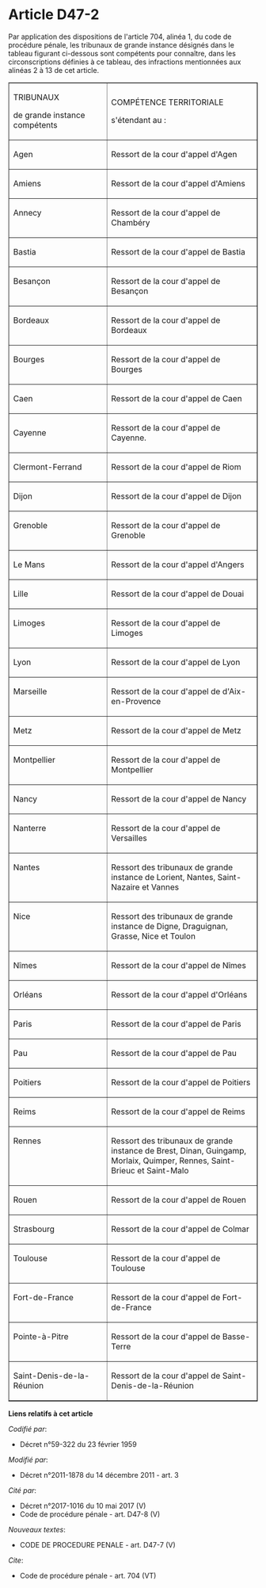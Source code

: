 # Article D47-2

Par application des dispositions de l'article 704, alinéa 1, du code de procédure pénale, les tribunaux de grande instance
désignés dans le tableau figurant ci-dessous sont compétents pour connaître, dans les circonscriptions définies à ce tableau,
des infractions mentionnées aux alinéas 2 à 13 de cet article. 

<table align="center" border="1" width="605" cellspacing="0" cellpadding="0">
  <tbody>
    <tr>
      <td width="227">

TRIBUNAUX 

de grande instance compétents 

</td>
      <td width="378">

COMPÉTENCE TERRITORIALE 

s'étendant au : 

</td>
    </tr>
    <tr>
      <td valign="top" width="227">

Agen 

</td>
      <td valign="top" width="378">

Ressort de la cour d'appel d'Agen 

</td>
    </tr>
    <tr>
      <td width="227" valign="top">

Amiens 

</td>
      <td width="378" valign="top">

Ressort de la cour d'appel d'Amiens 

</td>
    </tr>
    <tr>
      <td width="227" valign="top">

Annecy 

</td>
      <td width="378" valign="top">

Ressort de la cour d'appel de Chambéry 

</td>
    </tr>
    <tr>
      <td valign="top" width="227">

Bastia 

</td>
      <td width="378" valign="top">

Ressort de la cour d'appel de Bastia 

</td>
    </tr>
    <tr>
      <td width="227" valign="top">

Besançon 

</td>
      <td valign="top" width="378">

Ressort de la cour d'appel de Besançon 

</td>
    </tr>
    <tr>
      <td width="227" valign="top">

Bordeaux 

</td>
      <td valign="top" width="378">

Ressort de la cour d'appel de Bordeaux 

</td>
    </tr>
    <tr>
      <td valign="top" width="227">

Bourges 

</td>
      <td width="378" valign="top">

Ressort de la cour d'appel de Bourges 

</td>
    </tr>
    <tr>
      <td width="227" valign="top">

Caen 

</td>
      <td width="378" valign="top">

Ressort de la cour d'appel de Caen 

</td>
    </tr>
    <tr>
      <td>

Cayenne 

</td>
      <td>

Ressort de la cour d'appel de Cayenne. 

</td>
    </tr>
    <tr>
      <td width="227" valign="top">

Clermont-Ferrand 

</td>
      <td width="378" valign="top">

Ressort de la cour d'appel de Riom 

</td>
    </tr>
    <tr>
      <td width="227" valign="top">

Dijon 

</td>
      <td width="378" valign="top">

Ressort de la cour d'appel de Dijon 

</td>
    </tr>
    <tr>
      <td valign="top" width="227">

Grenoble 

</td>
      <td valign="top" width="378">

Ressort de la cour d'appel de Grenoble 

</td>
    </tr>
    <tr>
      <td valign="top" width="227">

Le Mans 

</td>
      <td width="378" valign="top">

Ressort de la cour d'appel d'Angers 

</td>
    </tr>
    <tr>
      <td valign="top" width="227">

Lille 

</td>
      <td width="378" valign="top">

Ressort de la cour d'appel de Douai 

</td>
    </tr>
    <tr>
      <td valign="top" width="227">

Limoges 

</td>
      <td valign="top" width="378">

Ressort de la cour d'appel de Limoges 

</td>
    </tr>
    <tr>
      <td valign="top" width="227">

Lyon 

</td>
      <td valign="top" width="378">

Ressort de la cour d'appel de Lyon 

</td>
    </tr>
    <tr>
      <td valign="top" width="227">

Marseille 

</td>
      <td width="378" valign="top">

Ressort de la cour d'appel de d'Aix-en-Provence 

</td>
    </tr>
    <tr>
      <td valign="top" width="227">

Metz 

</td>
      <td valign="top" width="378">

Ressort de la cour d'appel de Metz 

</td>
    </tr>
    <tr>
      <td width="227" valign="top">

Montpellier 

</td>
      <td valign="top" width="378">

Ressort de la cour d'appel de Montpellier 

</td>
    </tr>
    <tr>
      <td width="227" valign="top">

Nancy 

</td>
      <td width="378" valign="top">

Ressort de la cour d'appel de Nancy 

</td>
    </tr>
    <tr>
      <td valign="top" width="227">

Nanterre 

</td>
      <td width="378" valign="top">

Ressort de la cour d'appel de Versailles 

</td>
    </tr>
    <tr>
      <td valign="top" width="227">

Nantes 

</td>
      <td valign="top" width="378">

Ressort des tribunaux de grande instance de Lorient, Nantes, Saint-Nazaire et Vannes 

</td>
    </tr>
    <tr>
      <td width="227" valign="top">

Nice 

</td>
      <td width="378" valign="top">

Ressort des tribunaux de grande instance de Digne, Draguignan, Grasse, Nice et Toulon 

</td>
    </tr>
    <tr>
      <td valign="top" width="227">

Nîmes 

</td>
      <td width="378" valign="top">

Ressort de la cour d'appel de Nîmes 

</td>
    </tr>
    <tr>
      <td width="227" valign="top">

Orléans 

</td>
      <td width="378" valign="top">

Ressort de la cour d'appel d'Orléans 

</td>
    </tr>
    <tr>
      <td valign="top" width="227">

Paris 

</td>
      <td width="378" valign="top">

Ressort de la cour d'appel de Paris 

</td>
    </tr>
    <tr>
      <td width="227" valign="top">

Pau 

</td>
      <td valign="top" width="378">

Ressort de la cour d'appel de Pau 

</td>
    </tr>
    <tr>
      <td valign="top" width="227">

Poitiers 

</td>
      <td valign="top" width="378">

Ressort de la cour d'appel de Poitiers 

</td>
    </tr>
    <tr>
      <td valign="top" width="227">

Reims 

</td>
      <td width="378" valign="top">

Ressort de la cour d'appel de Reims 

</td>
    </tr>
    <tr>
      <td width="227" valign="top">

Rennes 

</td>
      <td width="378" valign="top">

Ressort des tribunaux de grande instance de Brest, Dinan, Guingamp, Morlaix, Quimper, Rennes, Saint-Brieuc et Saint-Malo 

</td>
    </tr>
    <tr>
      <td valign="top" width="227">

Rouen 

</td>
      <td valign="top" width="378">

Ressort de la cour d'appel de Rouen 

</td>
    </tr>
    <tr>
      <td width="227" valign="top">

Strasbourg 

</td>
      <td width="378" valign="top">

Ressort de la cour d'appel de Colmar 

</td>
    </tr>
    <tr>
      <td width="227" valign="top">

Toulouse 

</td>
      <td valign="top" width="378">

Ressort de la cour d'appel de Toulouse 

</td>
    </tr>
    <tr>
      <td valign="top" width="227">

Fort-de-France 

</td>
      <td width="378" valign="top">

Ressort de la cour d'appel de Fort-de-France 

</td>
    </tr>
    <tr>
      <td width="227" valign="top">

Pointe-à-Pitre 

</td>
      <td valign="top" width="378">

Ressort de la cour d'appel de Basse-Terre 

</td>
    </tr>
    <tr>
      <td width="227" valign="top">

Saint-Denis-de-la-Réunion 

</td>
      <td valign="top" width="378">

Ressort de la cour d'appel de Saint-Denis-de-la-Réunion

</td>
    </tr>
  </tbody>
</table>

**Liens relatifs à cet article**

_Codifié par_:

  - Décret n°59-322 du 23 février 1959

_Modifié par_:

  - Décret n°2011-1878 du 14 décembre 2011 - art. 3

_Cité par_:

  - Décret n°2017-1016 du 10 mai 2017 (V)
  - Code de procédure pénale - art. D47-8 (V)

_Nouveaux textes_:

  - CODE DE PROCEDURE PENALE - art. D47-7 (V)

_Cite_:

  - Code de procédure pénale - art. 704 (VT)
